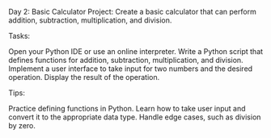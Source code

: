 
Day 2: Basic Calculator
Project: Create a basic calculator that can perform addition, subtraction, multiplication, and division.

Tasks:

Open your Python IDE or use an online interpreter.
Write a Python script that defines functions for addition, subtraction, multiplication, and division.
Implement a user interface to take input for two numbers and the desired operation.
Display the result of the operation.

Tips:

Practice defining functions in Python.
Learn how to take user input and convert it to the appropriate data type.
Handle edge cases, such as division by zero.